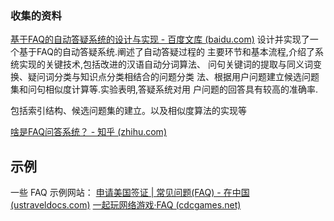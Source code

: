 ### 收集的资料

[基于FAQ的自动答疑系统的设计与实现 - 百度文库 (baidu.com)](https://wenku.baidu.com/view/3f8053f68c9951e79b89680203d8ce2f01666522.html)
设计并实现了一个基于FAQ的自动答疑系统.阐述了自动答疑过程的
主要环节和基本流程,介绍了系统实现的关键技术,包括改进的汉语自动分词算法、
问句关键词的提取与同义词变换、疑问词分类与知识点分类相结合的问题分类
法、根据用户问题建立候选问题集和问句相似度计算等.实验表明,答疑系统对用
户问题的回答具有较高的准确率.

包括索引结构、候选问题集的建立。以及相似度算法的实现等

[啥是FAQ问答系统？ - 知乎 (zhihu.com)](https://zhuanlan.zhihu.com/p/265200244)

## 示例
一些 FAQ 示例网站：
[申请美国签证 | 常见问题(FAQ) - 在中国 (ustraveldocs.com)](https://www.ustraveldocs.com/cn_zh/cn-gen-faq.asp)
[一起玩网络游戏·FAQ (cdcgames.net)](http://www.cdcgames.net/faq/)